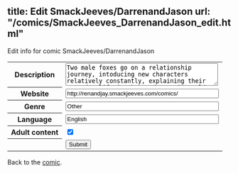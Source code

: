 title: Edit SmackJeeves/DarrenandJason
url: "/comics/SmackJeeves_DarrenandJason_edit.html"
---
Edit info for comic SmackJeeves/DarrenandJason

<form name="comic" action="http://gaepostmail.appspot.com/comic/" method="post">
<table class="comicinfo">
<tr>
<th>Description</th><td><textarea name="description" cols="40" rows="3">Two male foxes go on a relationship journey, intoducing new characters relatively constantly, explaining their everyday life in the random comic world.</textarea></td>
</tr>
<tr>
<th>Website</th><td><input type="text" name="url" value="http://renandjay.smackjeeves.com/comics/" size="40"/></td>
</tr>
<tr>
<th>Genre</th><td><input type="text" name="genre" value="Other" size="40"/></td>
</tr>
<tr>
<th>Language</th><td><input type="text" name="language" value="English" size="40"/></td>
</tr>
<tr>
<th>Adult content</th><td><input type="checkbox" name="adult" value="adult" checked="checked"/></td>
</tr>
<tr>
<th></th><td>
<input type="hidden" name="comic" value="SmackJeeves_DarrenandJason" />
<input type="submit" name="submit" value="Submit" />
</td>
</tr>
</table>
</form>

Back to the [comic](SmackJeeves_DarrenandJason.html).
